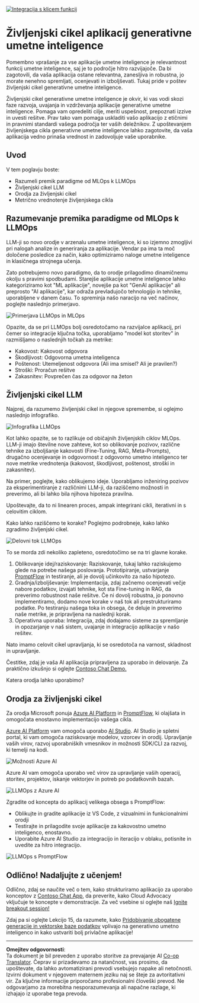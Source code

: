 <!--
CO_OP_TRANSLATOR_METADATA:
{
  "original_hash": "b9d32511b27373a1b21b5789d4fda057",
  "translation_date": "2025-10-18T01:44:01+00:00",
  "source_file": "14-the-generative-ai-application-lifecycle/README.md",
  "language_code": "sl"
}
-->
[![Integracija s klicem funkcij](../../../translated_images/14-lesson-banner.066d74a31727ac121eeac06376a068a397d8e335281e63ce94130d11f516e46b.sl.png)](https://youtu.be/ewtQY_RJrzs?si=dyJ2bjiljH7UUHCh)

# Življenjski cikel aplikacij generativne umetne inteligence

Pomembno vprašanje za vse aplikacije umetne inteligence je relevantnost funkcij umetne inteligence, saj je to področje hitro razvijajoče. Da bi zagotovili, da vaša aplikacija ostane relevantna, zanesljiva in robustna, jo morate nenehno spremljati, ocenjevati in izboljševati. Tukaj pride v poštev življenjski cikel generativne umetne inteligence.

Življenjski cikel generativne umetne inteligence je okvir, ki vas vodi skozi faze razvoja, uvajanja in vzdrževanja aplikacije generativne umetne inteligence. Pomaga vam opredeliti cilje, meriti uspešnost, prepoznati izzive in uvesti rešitve. Prav tako vam pomaga uskladiti vašo aplikacijo z etičnimi in pravnimi standardi vašega področja ter vaših deležnikov. Z upoštevanjem življenjskega cikla generativne umetne inteligence lahko zagotovite, da vaša aplikacija vedno prinaša vrednost in zadovoljuje vaše uporabnike.

## Uvod

V tem poglavju boste:

- Razumeli premik paradigme od MLOps k LLMOps
- Življenjski cikel LLM
- Orodja za življenjski cikel
- Metrično vrednotenje življenjskega cikla

## Razumevanje premika paradigme od MLOps k LLMOps

LLM-ji so novo orodje v arzenalu umetne inteligence, ki so izjemno zmogljivi pri nalogah analize in generiranja za aplikacije. Vendar pa ima ta moč določene posledice za način, kako optimiziramo naloge umetne inteligence in klasičnega strojnega učenja.

Zato potrebujemo novo paradigmo, da to orodje prilagodimo dinamičnemu okolju s pravimi spodbudami. Starejše aplikacije umetne inteligence lahko kategoriziramo kot "ML aplikacije", novejše pa kot "GenAI aplikacije" ali preprosto "AI aplikacije", kar odraža prevladujočo tehnologijo in tehnike, uporabljene v danem času. To spreminja našo naracijo na več načinov, poglejte naslednjo primerjavo.

![Primerjava LLMOps in MLOps](../../../translated_images/01-llmops-shift.29bc933cb3bb0080a562e1655c0c719b71a72c3be6252d5c564b7f598987e602.sl.png)

Opazite, da se pri LLMOps bolj osredotočamo na razvijalce aplikacij, pri čemer so integracije ključna točka, uporabljamo "model kot storitev" in razmišljamo o naslednjih točkah za metrike:

- Kakovost: Kakovost odgovora
- Škodljivost: Odgovorna umetna inteligenca
- Poštenost: Utemeljenost odgovora (Ali ima smisel? Ali je pravilen?)
- Stroški: Proračun rešitve
- Zakasnitev: Povprečen čas za odgovor na žeton

## Življenjski cikel LLM

Najprej, da razumemo življenjski cikel in njegove spremembe, si oglejmo naslednjo infografiko.

![Infografika LLMOps](../../../translated_images/02-llmops.70a942ead05a7645db740f68727d90160cb438ab71f0fb20548bc7fe5cad83ff.sl.png)

Kot lahko opazite, se to razlikuje od običajnih življenjskih ciklov MLOps. LLM-ji imajo številne nove zahteve, kot so oblikovanje pozivov, različne tehnike za izboljšanje kakovosti (Fine-Tuning, RAG, Meta-Prompts), drugačno ocenjevanje in odgovornost z odgovorno umetno inteligenco ter nove metrike vrednotenja (kakovost, škodljivost, poštenost, stroški in zakasnitev).

Na primer, poglejte, kako oblikujemo ideje. Uporabljamo inženiring pozivov za eksperimentiranje z različnimi LLM-ji, da raziščemo možnosti in preverimo, ali bi lahko bila njihova hipoteza pravilna.

Upoštevajte, da to ni linearen proces, ampak integrirani cikli, iterativni in s celovitim ciklom.

Kako lahko raziščemo te korake? Poglejmo podrobneje, kako lahko zgradimo življenjski cikel.

![Delovni tok LLMOps](../../../translated_images/03-llm-stage-flows.3a1e1c401235a6cfa886ed6ba04aa52a096a545e1bc44fa54d7d5983a7201892.sl.png)

To se morda zdi nekoliko zapleteno, osredotočimo se na tri glavne korake.

1. Oblikovanje idej/raziskovanje: Raziskovanje, tukaj lahko raziskujemo glede na potrebe našega poslovanja. Prototipiranje, ustvarjanje [PromptFlow](https://microsoft.github.io/promptflow/index.html?WT.mc_id=academic-105485-koreyst) in testiranje, ali je dovolj učinkovito za našo hipotezo.
1. Gradnja/izboljševanje: Implementacija, zdaj začnemo ocenjevati večje nabore podatkov, izvajati tehnike, kot sta Fine-tuning in RAG, da preverimo robustnost naše rešitve. Če ni dovolj robustna, jo ponovno implementiramo, dodamo nove korake v naš tok ali prestrukturiramo podatke. Po testiranju našega toka in obsega, če deluje in preverimo naše metrike, je pripravljena na naslednji korak.
1. Operativna uporaba: Integracija, zdaj dodajamo sisteme za spremljanje in opozarjanje v naš sistem, uvajanje in integracijo aplikacije v našo rešitev.

Nato imamo celovit cikel upravljanja, ki se osredotoča na varnost, skladnost in upravljanje.

Čestitke, zdaj je vaša AI aplikacija pripravljena za uporabo in delovanje. Za praktično izkušnjo si oglejte [Contoso Chat Demo.](https://nitya.github.io/contoso-chat/?WT.mc_id=academic-105485-koreys)

Katera orodja lahko uporabimo?

## Orodja za življenjski cikel

Za orodja Microsoft ponuja [Azure AI Platform](https://azure.microsoft.com/solutions/ai/?WT.mc_id=academic-105485-koreys) in [PromptFlow](https://microsoft.github.io/promptflow/index.html?WT.mc_id=academic-105485-koreyst), ki olajšata in omogočata enostavno implementacijo vašega cikla.

[Azure AI Platform](https://azure.microsoft.com/solutions/ai/?WT.mc_id=academic-105485-koreys) vam omogoča uporabo [AI Studio](https://ai.azure.com/?WT.mc_id=academic-105485-koreys). AI Studio je spletni portal, ki vam omogoča raziskovanje modelov, vzorcev in orodij. Upravljanje vaših virov, razvoj uporabniških vmesnikov in možnosti SDK/CLI za razvoj, ki temelji na kodi.

![Možnosti Azure AI](../../../translated_images/04-azure-ai-platform.80203baf03a12fa8b166e194928f057074843d1955177baf0f5b53d50d7b6153.sl.png)

Azure AI vam omogoča uporabo več virov za upravljanje vaših operacij, storitev, projektov, iskanje vektorjev in potreb po podatkovnih bazah.

![LLMOps z Azure AI](../../../translated_images/05-llm-azure-ai-prompt.a5ce85cdbb494bdf95420668e3464aae70d8b22275a744254e941dd5e73ae0d2.sl.png)

Zgradite od koncepta do aplikacij velikega obsega s PromptFlow:

- Oblikujte in gradite aplikacije iz VS Code, z vizualnimi in funkcionalnimi orodji
- Testirajte in prilagodite svoje aplikacije za kakovostno umetno inteligenco, enostavno.
- Uporabite Azure AI Studio za integracijo in iteracijo v oblaku, potisnite in uvedite za hitro integracijo.

![LLMOps s PromptFlow](../../../translated_images/06-llm-promptflow.a183eba07a3a7fdf4aa74db92a318b8cbbf4a608671f6b166216358d3203d8d4.sl.png)

## Odlično! Nadaljujte z učenjem!

Odlično, zdaj se naučite več o tem, kako strukturiramo aplikacijo za uporabo konceptov z [Contoso Chat App](https://nitya.github.io/contoso-chat/?WT.mc_id=academic-105485-koreyst), da preverite, kako Cloud Advocacy vključuje te koncepte v demonstracije. Za več vsebine si oglejte naš [Ignite breakout session!
](https://www.youtube.com/watch?v=DdOylyrTOWg)

Zdaj pa si oglejte Lekcijo 15, da razumete, kako [Pridobivanje obogatene generacije in vektorske baze podatkov](../15-rag-and-vector-databases/README.md?WT.mc_id=academic-105485-koreyst) vplivajo na generativno umetno inteligenco in kako ustvariti bolj privlačne aplikacije!

---

**Omejitev odgovornosti**:  
Ta dokument je bil preveden z uporabo storitve za prevajanje AI [Co-op Translator](https://github.com/Azure/co-op-translator). Čeprav si prizadevamo za natančnost, vas prosimo, da upoštevate, da lahko avtomatizirani prevodi vsebujejo napake ali netočnosti. Izvirni dokument v njegovem maternem jeziku naj se šteje za avtoritativni vir. Za ključne informacije priporočamo profesionalni človeški prevod. Ne odgovarjamo za morebitna nesporazumevanja ali napačne razlage, ki izhajajo iz uporabe tega prevoda.